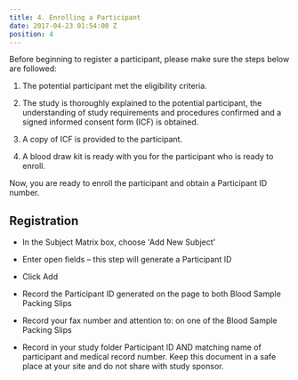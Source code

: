 ```yaml
---
title: 4. Enrolling a Participant
date: 2017-04-23 01:54:00 Z
position: 4
---
```


Before beginning to register a participant, please make sure the steps below are followed:

1. The potential participant met the eligibility criteria.

2. The study is thoroughly explained to the potential participant, the understanding of study requirements and procedures confirmed and a signed informed consent form (ICF) is obtained.

3. A copy of ICF is provided to the participant.

4. A blood draw kit is ready with you for the participant who is ready to enroll.

Now, you are ready to enroll the participant and obtain a Participant ID number.

## Registration

* In the Subject Matrix box, choose 'Add New Subject'

* Enter open fields – this step will generate a Participant ID

* Click Add

* Record the Participant ID generated on the page to both Blood Sample Packing Slips

* Record your fax number and attention to: on one of the Blood Sample Packing Slips

* Record in your study folder Participant ID AND matching name of participant and medical record number. Keep this document in a safe place at your site and do not share with study sponsor.